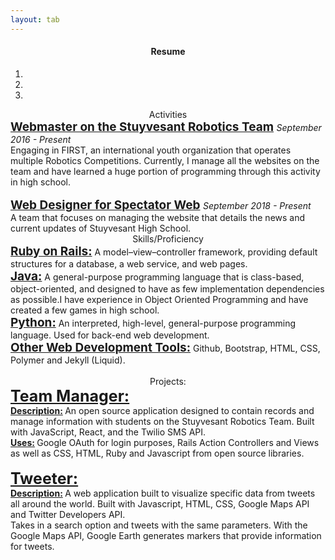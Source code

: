```yaml
---
layout: tab
---
```

<center>
<div class="card shadow p-3 mb-5 col-md-4 black">
<h4> Resume </h4>
</div>

<div id="myCarousel" class="carousel slide" data-ride="carousel">
<!-- Carousel indicators -->
<ol class="carousel-indicators">
<li data-target="#myCarousel" data-slide-to="0" class="active"></li>
<li data-target="#myCarousel" data-slide-to="1"></li>
<li data-target="#myCarousel" data-slide-to="2"></li>
</ol>
<!-- Wrapper for carousel items -->
<div class="carousel-inner">
<div class="carousel-item active">


<div class="card shadow p-3 mb-5 col-md-8 black"> 
<div class="card-title">
 Activities 
</div>
<div class="card-body" style="text-align: left;">
<b style="font-size: 19px;"><u> Webmaster on the Stuyvesant Robotics Team</u> </b> <i> September 2016 - Present </i>
<br>
Engaging in FIRST, an international youth organization that operates multiple Robotics Competitions. Currently, I manage all the websites on the team and have learned a huge portion of programming through this activity in high school. 
<br>
<br>
<b style="font-size: 19px;"><u> Web Designer for Spectator Web</u> </b> <i> September 2018 - Present </i>
<br>
A team that focuses on managing the website that details the news and current updates of Stuyvesant High School. 
</div>
</div>


</div>
<!-- CAROUSEL ITEM #2 -->
<div class="carousel-item">
<div class="card shadow p-3 mb-5 col-md-8 black"> 
<div class="card-title">
  Skills/Proficiency
</div>
<div class="card-body" style="text-align: left;">
  <b style="font-size: 19px;"><u>Ruby on Rails:</u></b>  A model–view–controller framework, providing default structures for a database, a web service, and web pages.
  <br>
  <b style="font-size: 19px;"><u>Java:</u></b>   A general-purpose programming language that is class-based, object-oriented, and designed to have as few implementation dependencies as possible.I have experience in Object Oriented Programming and have created a few games in high school.
  <br>
  <b style="font-size: 19px;"><u>Python:</u></b>  An interpreted, high-level, general-purpose programming language. Used for back-end web development.
  <br>
  <b style="font-size: 19px;"><u>Other Web Development Tools:</u></b>  Github, Bootstrap, HTML, CSS, Polymer and Jekyll (Liquid).
  <br>
</div>
</div>

</div>

<!-- CAROUSEL ITEM #3 -->
<div class="carousel-item">
<div class="card shadow p-3 mb-5 col-md-8 black">
<br>
<div class="card-title">
Projects:
</div>
<div class="card-body" style="text-align: left;">
<b style="font-size: 25px;"> <u>Team Manager:</u> </b>
<br>
<b> <u>Description:</u> </b> An open source application designed to contain records and manage information with students on the Stuyvesant Robotics Team. Built with JavaScript, React, and the Twilio SMS API.
<br>
<b> <u>Uses:</u> </b> Google OAuth for login purposes, Rails Action Controllers and Views as well as CSS, HTML, Ruby and Javascript from open source libraries.
<br>
<br>
<b style="font-size: 25px;"> <u>Tweeter:</u> </b>
<br>
<b><u>Description:</u> </b>A web application built to visualize specific data from tweets all around the world. Built with Javascript, HTML, CSS, Google Maps API and Twitter Developers API.
<br>
Takes in a search option and tweets with the same parameters. With the Google Maps API, Google Earth generates markers that provide information for tweets.
</div>
</div> 
</div>
</div>

<a class="carousel-control-prev" href="#myCarousel" data-slide="prev">
<span class="carousel-control-prev-icon"></span>
</a>
<a class="carousel-control-next" href="#myCarousel" data-slide="next">
<span class="carousel-control-next-icon"></span>
</a>
</div>

